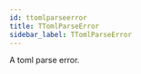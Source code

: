 ```yaml
---
id: ttomlparseerror
title: TTomlParseError
sidebar_label: TTomlParseError
---
```


A toml parse error.


